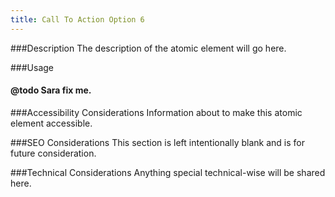 ```yaml
---
title: Call To Action Option 6
---
```


###Description
The description of the atomic element will go here.

###Usage
#### @todo Sara fix me.

###Accessibility Considerations
Information about to make this atomic element accessible.

###SEO Considerations
This section is left intentionally blank and is for future consideration.

###Technical Considerations
Anything special technical-wise will be shared here.
